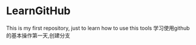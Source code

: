 # LearnGitHub
This is my first repository, just to learn how to use this tools
学习使用github的基本操作第一天,创建分支
